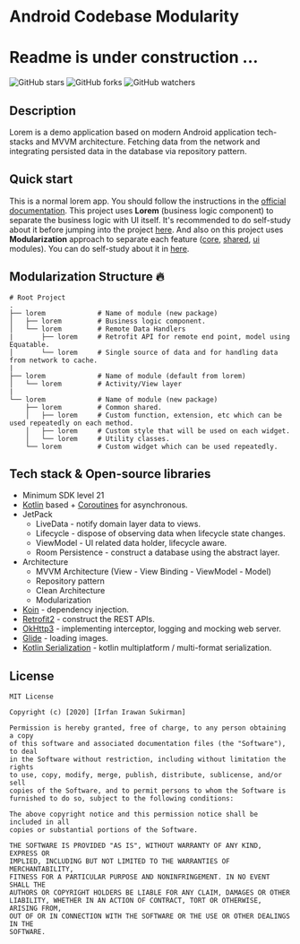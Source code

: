 # Android Codebase Modularity
# Readme is under construction ...

![GitHub stars](https://img.shields.io/github/stars/irfanirawansukirman/android-codebase-modularity?style=social)
![GitHub forks](https://img.shields.io/github/forks/irfanirawansukirman/android-codebase-modularity?style=social)
![GitHub watchers](https://img.shields.io/github/watchers/irfanirawansukirman/android-codebase-modularity?style=social)

## Description
Lorem is a demo application based on modern Android application tech-stacks and MVVM architecture.
Fetching data from the network and integrating persisted data in the database via repository pattern.

## Quick start
This is a normal lorem app. You should follow the instructions in the [official documentation](https://google.com).
This project uses **Lorem** (business logic component) to separate the business logic with UI itself.
It's recommended to do self-study about it before jumping into the project [here](https://google.com/).
And also on this project uses **Modularization** approach to separate each feature ([core](https://google.com), [shared](https://google.com), [ui](https://google.com) modules).
You can do self-study about it in [here](https://google.com).

## Modularization Structure 🔥

    # Root Project
    .
    ├── lorem             # Name of module (new package)
    │   ├── lorem         # Business logic component.
    │   └── lorem         # Remote Data Handlers
    |       ├── lorem     # Retrofit API for remote end point, model using Equatable.
    │       └── lorem     # Single source of data and for handling data from network to cache.
    |
    ├── lorem             # Name of module (default from lorem)
    │   └── lorem         # Activity/View layer
    |
    └── lorem             # Name of module (new package)
        ├── lorem         # Common shared.
        │   ├── lorem     # Custom function, extension, etc which can be used repeatedly on each method.
        │   ├── lorem     # Custom style that will be used on each widget.
        │   └── lorem     # Utility classes.
        └── lorem         # Custom widget which can be used repeatedly.

## Tech stack & Open-source libraries
- Minimum SDK level 21
- [Kotlin](https://kotlinlang.org/) based + [Coroutines](https://github.com/Kotlin/kotlinx.coroutines) for asynchronous.
- JetPack
  - LiveData - notify domain layer data to views.
  - Lifecycle - dispose of observing data when lifecycle state changes.
  - ViewModel - UI related data holder, lifecycle aware.
  - Room Persistence - construct a database using the abstract layer.
- Architecture
  - MVVM Architecture (View - View Binding - ViewModel - Model)
  - Repository pattern
  - Clean Architecture
  - Modularization
- [Koin](https://github.com/InsertKoinIO/koin) - dependency injection.
- [Retrofit2](https://github.com/square/retrofit) - construct the REST APIs.
- [OkHttp3](https://github.com/square/okhttp) - implementing interceptor, logging and mocking web server.
- [Glide](https://github.com/bumptech/glide) - loading images.
- [Kotlin Serialization](https://github.com/Kotlin/kotlinx.serialization) - kotlin multiplatform / multi-format serialization.

## License

```
MIT License

Copyright (c) [2020] [Irfan Irawan Sukirman]

Permission is hereby granted, free of charge, to any person obtaining a copy
of this software and associated documentation files (the "Software"), to deal
in the Software without restriction, including without limitation the rights
to use, copy, modify, merge, publish, distribute, sublicense, and/or sell
copies of the Software, and to permit persons to whom the Software is
furnished to do so, subject to the following conditions:

The above copyright notice and this permission notice shall be included in all
copies or substantial portions of the Software.

THE SOFTWARE IS PROVIDED "AS IS", WITHOUT WARRANTY OF ANY KIND, EXPRESS OR
IMPLIED, INCLUDING BUT NOT LIMITED TO THE WARRANTIES OF MERCHANTABILITY,
FITNESS FOR A PARTICULAR PURPOSE AND NONINFRINGEMENT. IN NO EVENT SHALL THE
AUTHORS OR COPYRIGHT HOLDERS BE LIABLE FOR ANY CLAIM, DAMAGES OR OTHER
LIABILITY, WHETHER IN AN ACTION OF CONTRACT, TORT OR OTHERWISE, ARISING FROM,
OUT OF OR IN CONNECTION WITH THE SOFTWARE OR THE USE OR OTHER DEALINGS IN THE
SOFTWARE.
```